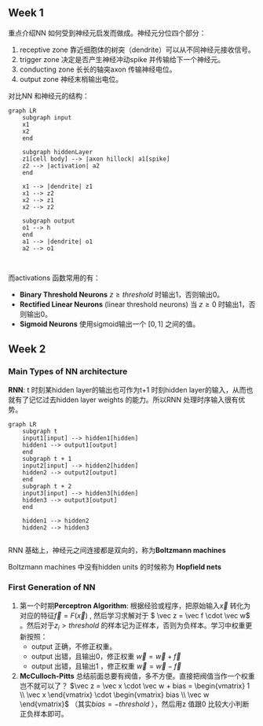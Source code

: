 ## Week 1

重点介绍NN 如何受到神经元启发而做成。神经元分位四个部分：

1. receptive zone 靠近细胞体的树突（dendrite）可以从不同神经元接收信号。
2. trigger zone 决定是否产生神经冲动spike 并传输给下一个神经元。
3. conducting zone 长长的轴突axon 传输神经电位。
4. output zone 神经末梢输出电位。

对比NN 和神经元的结构：

```mermaid
graph LR
    subgraph input
    x1
    x2
    end
    
    subgraph hiddenLayer
    z1[cell body] --> |axon hillock| a1[spike]
    z2 --> |activation| a2   
    end
    
    x1 --> |dendrite| z1
    x1 --> z2
    x2 --> z1
    x2 --> z2
    
    subgraph output
    o1 --> h
    end
    a1 --> |dendrite| o1
    a2 --> o1

    
```



而activations 函数常用的有：

- **Binary Threshold Neurons** $z\ge threshold$ 时输出1，否则输出0。 
- **Rectified Linear Neurons** (linear threshold neurons)  当 $z\ge 0$ 时输出1，否则输出0。
- **Sigmoid Neurons** 使用sigmoid输出一个 $[0,1]$ 之间的值。



## Week 2

### Main Types of NN architecture

**RNN**: t 时刻某hidden layer的输出也可作为t+1 时刻hidden layer的输入，从而也就有了记忆过去hidden layer weights 的能力。所以RNN 处理时序输入很有优势。

```mermaid
graph LR
    subgraph t
    input1[input] --> hidden1[hidden]
    hidden1 --> output1[output]
    end
    subgraph t + 1
    input2[input] --> hidden2[hidden]
    hidden2 --> output2[output]
    end
    subgraph t + 2
    input3[input] --> hidden3[hidden]
    hidden3 --> output3[output]
    end
    
    hidden1 --> hidden2
    hidden2 --> hidden3
    
```



RNN 基础上，神经元之间连接都是双向的，称为**Boltzmann machines**

Boltzmann machines 中没有hidden units 的时候称为 **Hopfield nets**



### First Generation of NN



1. 第一个时期**Perceptron Algorithm**:  根据经验或程序，把原始输入$\vec x$ 转化为对应的特征$\vec f = F(\vec x)$ ,  然后学习求解对于 $ \vec   z = \vec f \cdot \vec w$ 。然后对于$z_i > threshold$ 的样本记为正样本，否则为负样本。学习中权重更新按照：
   - output 正确，不修正权重。
   - output 出错，且输出0，修正权重 $\vec w = \vec w + \vec f$
   - output 出错，且输出1 ，修正权重 $\vec w = \vec w - \vec f$
2. **McCulloch-Pitts** 总结前面总要有阀值，多不方便。直接把阀值当作一个权重岂不就可以了？ $\vec z = \vec x \cdot \vec w + bias = \begin{vmatrix} 1 \\ \vec x \end{vmatrix} \cdot \begin{vmatrix} bias \\ \vec w \end{vmatrix}$  （其实$bias = -threshold$ ），然后用z 值跟0 比较大小判断正负样本即可。